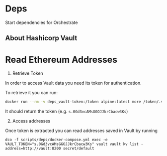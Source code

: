 # Deps

Start dependencies for Orchestrate

## About Hashicorp Vault

# Read Ethereum Addresses

1. Retrieve Token

In order to access Vault data you need its token for authentication.

To retrieve it you can run:
```bash
docker run --rm -v deps_vault-token:/token alpine:latest more /token/.vault-token
```

It should return the token (e.g. `s.0Gd3vcAMsGGOJJkrCbacw3Ks`)

2. Access addresses

Once token is extracted you can read addresses saved in Vault by running

```
dco -f scripts/deps/docker-compose.yml exec -e VAULT_TOKEN="s.0Gd3vcAMsGGOJJkrCbacw3Ks" vault vault kv list -address=http://vault:8200 secret/default
```
